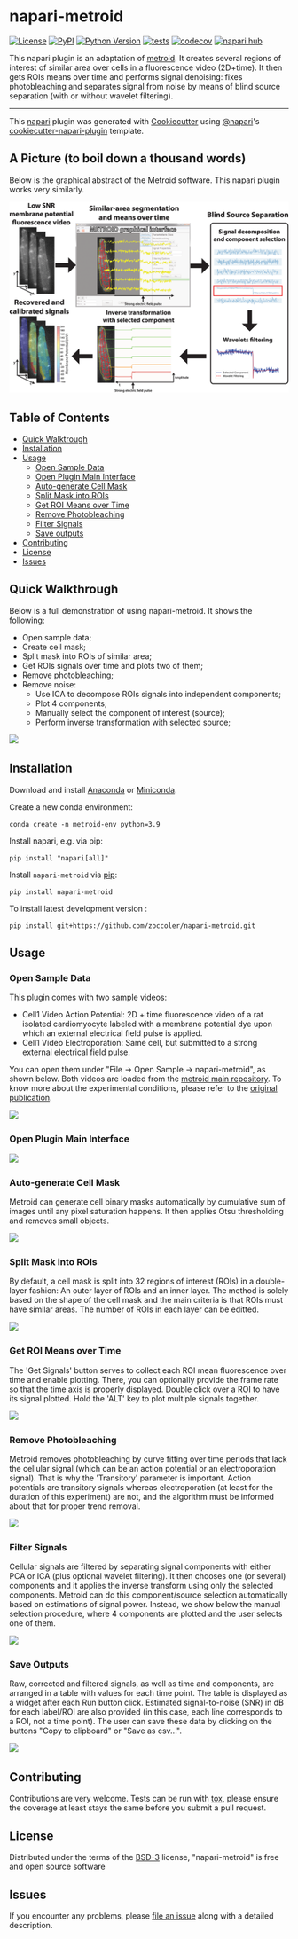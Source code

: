 # napari-metroid

[![License](https://img.shields.io/pypi/l/napari-metroid.svg?color=green)](https://github.com/zoccoler/napari-metroid/raw/main/LICENSE)
[![PyPI](https://img.shields.io/pypi/v/napari-metroid.svg?color=green)](https://pypi.org/project/napari-metroid)
[![Python Version](https://img.shields.io/pypi/pyversions/napari-metroid.svg?color=green)](https://python.org)
[![tests](https://github.com/zoccoler/napari-metroid/workflows/tests/badge.svg)](https://github.com/zoccoler/napari-metroid/actions)
[![codecov](https://codecov.io/gh/zoccoler/napari-metroid/branch/main/graph/badge.svg)](https://codecov.io/gh/zoccoler/napari-metroid)
[![napari hub](https://img.shields.io/endpoint?url=https://api.napari-hub.org/shields/napari-metroid)](https://napari-hub.org/plugins/napari-metroid)

This napari plugin is an adaptation of [metroid](https://github.com/zoccoler/metroid). It creates several regions of interest of similar area over cells in a fluorescence video (2D+time). It then gets ROIs means over time and performs signal denoising: fixes photobleaching and separates signal from noise by means of blind source separation (with or without wavelet filtering).

----------------------------------

This [napari] plugin was generated with [Cookiecutter] using [@napari]'s [cookiecutter-napari-plugin] template.

<!--
Don't miss the full getting started guide to set up your new package:
https://github.com/napari/cookiecutter-napari-plugin#getting-started

and review the napari docs for plugin developers:
https://napari.org/plugins/stable/index.html
-->

## A Picture (to boil down a thousand words)

Below is the graphical abstract of the Metroid software. This napari plugin works very similarly.

![](https://github.com/zoccoler/metroid/blob/master/Metroid_flowchart.png)

## Table of Contents

- [Quick Walktrough](#quick-walkthrough)
- [Installation](#installation)
- [Usage](#usage)
  - [Open Sample Data](#open-sample-data)
  - [Open Plugin Main Interface](#open-plugin-main-interface)
  - [Auto-generate Cell Mask](#auto-generate-cell-mask)
  - [Split Mask into ROIs](#split-mask-into-rois)
  - [Get ROI Means over Time](#get-roi-means-over-time)
  - [Remove Photobleaching](#remove-photobleaching)
  - [Filter Signals](#filter-signals)
  - [Save outputs](#save-outputs)
- [Contributing](#contributing)
- [License](#license)
- [Issues](#issues)

## Quick Walkthrough

Below is a full demonstration of using napari-metroid. It shows the following:
  * Open sample data;
  * Create cell mask;
  * Split mask into ROIs of similar area;
  * Get ROIs signals over time and plots two of them;
  * Remove photobleaching;
  * Remove noise:
    * Use ICA to decompose ROIs signals into independent components;
    * Plot 4 components;
    * Manually select the component of interest (source);
    * Perform inverse transformation with selected source;
        
![](figures/napari_metroid_demo.gif)


## Installation

Download and install [Anaconda](https://www.anaconda.com/products/individual) or [Miniconda](https://docs.conda.io/en/latest/miniconda.html#).

Create a new conda environment:

    conda create -n metroid-env python=3.9

Install napari, e.g. via pip:

    pip install "napari[all]"

Install `napari-metroid` via [pip]:

    pip install napari-metroid

To install latest development version :

    pip install git+https://github.com/zoccoler/napari-metroid.git

## Usage
### Open Sample Data

This plugin comes with two sample videos:
- Cell1 Video Action Potential: 2D + time fluorescence video of a rat isolated cardiomyocyte labeled with a membrane potential dye upon which an external electrical field pulse is applied.
- Cell1 Video Electroporation: Same cell, but submitted to a strong external electrical field pulse.

You can open them under "File -> Open Sample -> napari-metroid", as shown below. Both videos are loaded from the [metroid main repository](https://github.com/zoccoler/metroid). To know more about the experimental conditions, please refer to the [original publication](https://doi.org/10.1186/s12859-020-03661-9).

![](figures/load_sample_data.gif)

### Open Plugin Main Interface

![](figures/open_plugin.gif)

### Auto-generate Cell Mask

Metroid can generate cell binary masks automatically by cumulative sum of images until any pixel saturation happens. It then applies Otsu thresholding and removes small objects.

![](figures/auto_create_mask.png)

### Split Mask into ROIs

By default, a cell mask is split into 32 regions of interest (ROIs) in a double-layer fashion: An outer layer of ROIs and an inner layer. 
The method is solely based on the shape of the cell mask and the main criteria is that ROIs must have similar areas. The number of ROIs in each layer can be editted. 

![](figures/mess.png)

### Get ROI Means over Time

The 'Get Signals' button serves to collect each ROI mean fluorescence over time and enable plotting. There, you can optionally provide the frame rate so that the time axis is properly displayed.
Double click over a ROI to have its signal plotted. Hold the 'ALT' key to plot multiple signals together.

![](figures/get_signals.gif)

### Remove Photobleaching

Metroid removes photobleaching by curve fitting over time periods that lack the cellular signal (which can be an action potential or an electroporation signal). That is why the 'Transitory' parameter is important. Action potentials are transitory signals whereas electroporation (at least for the duration of this experiment) are not, and the algorithm must be informed about that for proper trend removal.

![](figures/remov_photob.gif)

### Filter Signals

Cellular signals are filtered by separating signal components with either PCA or ICA (plus optional wavelet filtering). It then chooses one (or several) components and it applies the inverse transform using only the selected components. Metroid can do this component/source selection automatically based on estimations of signal power. Instead, we show below the manual selection procedure, where 4 components are plotted and the user selects one of them.

![](figures/bssd.gif)

### Save Outputs

Raw, corrected and filtered signals, as well as time and components, are arranged in a table with values for each time point. The table is displayed as a widget after each Run button click. Estimated signal-to-noise (SNR) in dB for each label/ROI are also provided (in this case, each line corresponds to a ROI, not a time point).
The user can save these data by clicking on the buttons "Copy to clipboard" or "Save as csv...".

![](figures/table_widget.png)

## Contributing

Contributions are very welcome. Tests can be run with [tox], please ensure
the coverage at least stays the same before you submit a pull request.

## License

Distributed under the terms of the [BSD-3] license,
"napari-metroid" is free and open source software

## Issues

If you encounter any problems, please [file an issue] along with a detailed description.

[napari]: https://github.com/napari/napari
[Cookiecutter]: https://github.com/audreyr/cookiecutter
[@napari]: https://github.com/napari
[MIT]: http://opensource.org/licenses/MIT
[BSD-3]: http://opensource.org/licenses/BSD-3-Clause
[GNU GPL v3.0]: http://www.gnu.org/licenses/gpl-3.0.txt
[GNU LGPL v3.0]: http://www.gnu.org/licenses/lgpl-3.0.txt
[Apache Software License 2.0]: http://www.apache.org/licenses/LICENSE-2.0
[Mozilla Public License 2.0]: https://www.mozilla.org/media/MPL/2.0/index.txt
[cookiecutter-napari-plugin]: https://github.com/napari/cookiecutter-napari-plugin

[file an issue]: https://github.com/zoccoler/napari-metroid/issues

[napari]: https://github.com/napari/napari
[tox]: https://tox.readthedocs.io/en/latest/
[pip]: https://pypi.org/project/pip/
[PyPI]: https://pypi.org/
